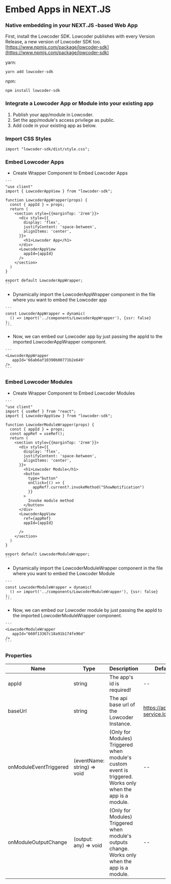 # Embed Apps in NEXT.JS

### Native embedding in your NEXT.JS -based Web App

First, install the Lowcoder SDK. Lowcoder publishes with every Version Release, a new version of Lowcoder SDK too. [https://www.npmjs.com/package/lowcoder-sdk](https://www.npmjs.com/package/lowcoder-sdk)

yarn:

```
yarn add lowcoder-sdk
```

npm:

```
npm install lowcoder-sdk
```

### Integrate a Lowcoder App or Module into your existing app

1. Publish your app/module in Lowcoder.
2. Set the app/module's access privilege as public.
3. Add code in your existing app as below.

### Import CSS Styles

```
import "lowcoder-sdk/dist/style.css";
```

### Embed Lowcoder Apps

* Create Wrapper Component to Embed Lowcoder Apps

````
```
"use client"
import { LowcoderAppView } from "lowcoder-sdk";

function LowcoderAppWrapper(props) {
  const { appId } = props;
  return (
    <section style={{marginTop: '2rem'}}>
      <div style={{
        display: 'flex',
        justifyContent: 'space-between',
        alignItems: 'center',
      }}>
        <h1>Lowcoder App</h1>
      </div>
      <LowcoderAppView
        appId={appId}
      />
    </section>
  )
}

export default LowcoderAppWrapper;
```
````

* Dynamically import the LowcoderAppWrapper component in the file where you want to embed the Lowcoder app

````
```
const LowcoderAppWrapper = dynamic(
  () => import('../components/LowcoderAppWrapper'), {ssr: false}
);
```
````

* Now, we can embed  our Lowcoder app by just passing the appId to the imported LowcoderAppWrapper component.

````
```
<LowcoderAppWrapper
   appId='66ab6af10390b00771b2e649'
/>
```
````

### Embed Lowcoder Modules

* Create Wrapper Component to Embed Lowcoder Modules

````
```
"use client"
import { useRef } from "react";
import { LowcoderAppView } from "lowcoder-sdk";

function LowcoderModuleWrapper(props) {
  const { appId } = props;
  const appRef = useRef();
  return (
    <section style={{marginTop: '2rem'}}>
      <div style={{
        display: 'flex',
        justifyContent: 'space-between',
        alignItems: 'center',
      }}>
        <h1>Lowcoder Module</h1>
        <button
          type="button"
          onClick={() => {
            appRef?.current?.invokeMethod("ShowNotification")
          }}
        >
          Invoke module method
        </button>
      </div>
      <LowcoderAppView
        ref={appRef}
        appId={appId}
    
      />
    </section>
  )
}

export default LowcoderModuleWrapper;
```
````

* Dynamically import the LowcoderModuleWrapper component in the file where you want to embed the Lowcoder Module

````
```
const LowcoderModuleWrapper = dynamic(
  () => import('../components/LowcoderModuleWrapper'), {ssr: false}
);
```
````

* Now, we can embed  our Lowcoder module by just passing the appId to the imported LowcoderModuleWrapper component.

````
```
<LowcoderModuleWrapper
   appId="660f13367c18a91b174fe96d"
/>
```
````

### Properties

| Name                   | Type                        | Description                                                                                                | Default value                      |
| ---------------------- | --------------------------- | ---------------------------------------------------------------------------------------------------------- | ---------------------------------- |
| appId                  | string                      | The app's id is required!                                                                                  | --                                 |
| baseUrl                | string                      | The api base url of the Lowcoder Instance.                                                                 | https://api-service.lowcoder.cloud |
| onModuleEventTriggered | (eventName: string) => void | (Only for Modules) Triggered when module's custom event is triggered. Works only when the app is a module. | --                                 |
| onModuleOutputChange   | (output: any) => void       | (Only for Modules) Triggered when module's outputs change. Works only when the app is a module.            | --                                 |
